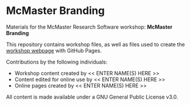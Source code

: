 # McMaster Branding

Materials for the McMaster Research Software workshop: **McMaster Branding**  

This repository contains workshop files, as well as files used to create the [workshop webpage](https://mcmasterrs.github.io/mac-branding-tutorial) with GitHub Pages.  

Contributions by the following individuals: 
- Workshop content created by << ENTER NAME(S) HERE >>  
- Content edited for online use by << ENTER NAME(S) HERE >>  
- Online pages created by << ENTER NAME(S) HERE >>  

All content is made available under a GNU General Public License v3.0.  
